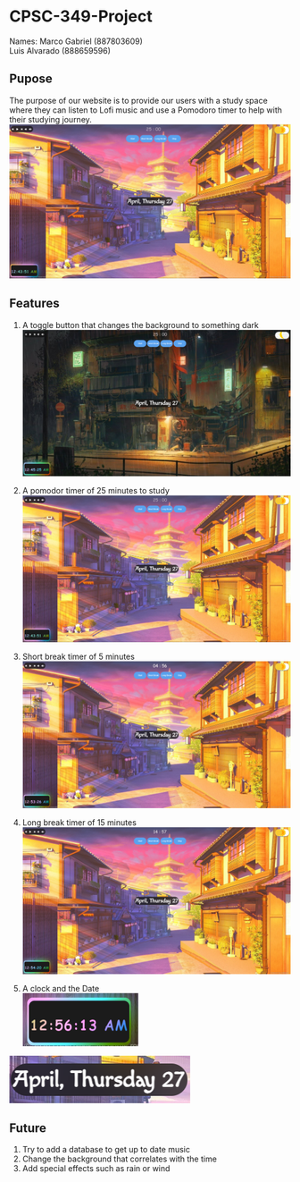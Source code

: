 # CPSC-349-Project
Names: Marco Gabriel (887803609)  
       Luis Alvarado (888659596)

## Pupose 
The purpose of our website is to provide our users with a study space where they can listen to Lofi music and use a Pomodoro timer to help with their studying journey. 
![home_page](doc_images/home_page.png)

## Features
1. A toggle button that changes the background to something dark
![dark_mode](doc_images/dark_mode.png)

2. A pomodor timer of 25 minutes to study
![home_page](doc_images/home_page.png)

4. Short break timer of 5 minutes
![short](doc_images/short.png)

6. Long break timer of 15 minutes
![long](doc_images/long.png)

8. A clock and the Date  
![timer](doc_images/timer.png)

![Date](doc_images/date.png)

## Future
1. Try to add a database to get up to date music
2. Change the background that correlates with the time
3. Add special effects such as rain or wind
